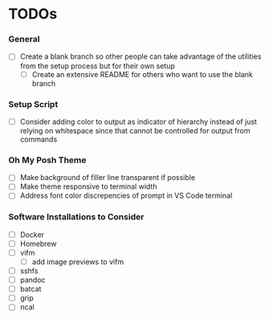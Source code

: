 # TODOs

### General
- [ ] Create a blank branch so other people can take advantage of the utilities from the setup process but for their own setup
    - [ ] Create an extensive README for others who want to use the blank branch

### Setup Script
- [ ] Consider adding color to output as indicator of hierarchy instead of just relying on whitespace since that cannot be controlled for output from commands

### Oh My Posh Theme
- [ ] Make background of filler line transparent if possible
- [ ] Make theme responsive to terminal width
- [ ] Address font color discrepencies of prompt in VS Code terminal

### Software Installations to Consider
- [ ] Docker
- [ ] Homebrew
- [ ] vifm
    - [ ] add image previews to vifm
- [ ] sshfs
- [ ] pandoc
- [ ] batcat
- [ ] grip
- [ ] ncal
